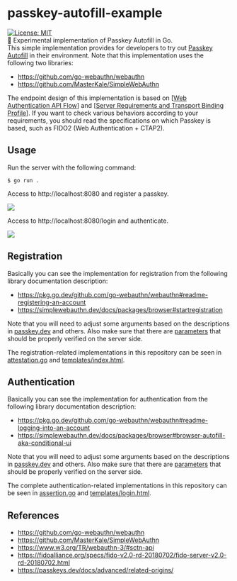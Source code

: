 # passkey-autofill-example
[![License: MIT](https://img.shields.io/badge/License-MIT-blue.svg)](https://opensource.org/licenses/MIT)  
🔑 Experimental implementation of Passkey Autofill in Go.  
This simple implementation provides for developers to try out [Passkey Autofill](https://passkeys.dev/docs/reference/terms/#autofill-ui) in their environment. Note that this implementation uses the following two libraries:

- https://github.com/go-webauthn/webauthn
- https://github.com/MasterKale/SimpleWebAuthn

The endpoint design of this implementation is based on [[Web Authentication API Flow](https://www.w3.org/TR/webauthn-3/#sctn-api)] and [[Server Requirements and Transport Binding Profile](https://fidoalliance.org/specs/fido-v2.0-rd-20180702/fido-server-v2.0-rd-20180702.html)].
If you want to check various behaviors according to your requirements, you should read the specifications on which Passkey is based, such as FIDO2 (Web Authentication + CTAP2).

## Usage

Run the server with the following command:

```
$ go run .
```

Access to http://localhost:8080 and register a passkey.

![](https://github.com/kg0r0/passkey-autofill-example/blob/assets/registration.png?raw=true)

Access to http://localhost:8080/login and authenticate.

![](https://github.com/kg0r0/passkey-autofill-example/blob/assets/authentication.png?raw=true)

## Registration

Basically you can see the implementation for registration from the following library documentation description:

- https://pkg.go.dev/github.com/go-webauthn/webauthn#readme-registering-an-account
- https://simplewebauthn.dev/docs/packages/browser#startregistration

Note that you will need to adjust some arguments based on the descriptions in [passkey.dev](https://passkeys.dev/docs/use-cases/bootstrapping/#opting-the-user-into-passkeys) and others. Also make sure that there are [parameters](https://www.w3.org/TR/webauthn-3/#sctn-authenticator-data) that should be properly verified on the server side.

The registration-related implementations in this repository can be seen in [attestation.go](https://github.com/kg0r0/passkey-autofill-example/blob/main/attestation.go) and [templates/index.html](https://github.com/kg0r0/passkey-autofill-example/blob/main/templates/index.html).


## Authentication

Basically you can see the implementation for authentication from the following library documentation description:

- https://pkg.go.dev/github.com/go-webauthn/webauthn#readme-logging-into-an-account
- https://simplewebauthn.dev/docs/packages/browser#browser-autofill-aka-conditional-ui

Note that you will need to adjust some arguments based on the descriptions in [passkey.dev](https://passkeys.dev/docs/use-cases/bootstrapping/) and others. Also make sure that there are [parameters](https://www.w3.org/TR/webauthn-3/#sctn-authenticator-data) that should be properly verified on the server side.

The complete authentication-related implementations in this repository can be seen in [assertion.go](https://github.com/kg0r0/passkey-autofill-example/blob/main/assertion.go) and [templates/login.html](https://github.com/kg0r0/passkey-autofill-example/blob/main/templates/login.html).

## References
- https://github.com/go-webauthn/webauthn
- https://github.com/MasterKale/SimpleWebAuthn
- https://www.w3.org/TR/webauthn-3/#sctn-api
- https://fidoalliance.org/specs/fido-v2.0-rd-20180702/fido-server-v2.0-rd-20180702.html
- https://passkeys.dev/docs/advanced/related-origins/
